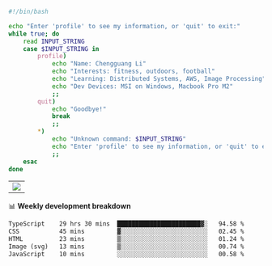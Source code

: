 ```bash
#!/bin/bash

echo "Enter 'profile' to see my information, or 'quit' to exit:"
while true; do
    read INPUT_STRING
    case $INPUT_STRING in
        profile)
            echo "Name: Chengguang Li"
            echo "Interests: fitness, outdoors, football"
            echo "Learning: Distributed Systems, AWS, Image Processing"
            echo "Dev Devices: MSI on Windows, Macbook Pro M2"
            ;;
        quit)
            echo "Goodbye!"
            break
            ;;
        *)
            echo "Unknown command: $INPUT_STRING"
            echo "Enter 'profile' to see my information, or 'quit' to exit:"
            ;;
    esac
done

```

<!--Contribution Graph-->
<table>
  <tr>
    <td>
      <picture>
        <source media="(prefers-color-scheme: light)" srcset="https://github-readme-activity-graph.vercel.app/graph?username=chengguang-li&theme=xcode&bg_color=FF000000&color=000000&hide_border=true" />
        <img src="https://github-readme-activity-graph.vercel.app/graph?username=chengguang-li&theme=xcode&bg_color=FF000000&hide_border=true" />
      </picture>
  </tr>
</table>

📊 **Weekly development breakdown**

<!--START_SECTION:waka-->

```txt
TypeScript    29 hrs 30 mins  ███████████████████████▓░   94.58 %
CSS           45 mins         ▓░░░░░░░░░░░░░░░░░░░░░░░░   02.45 %
HTML          23 mins         ▒░░░░░░░░░░░░░░░░░░░░░░░░   01.24 %
Image (svg)   13 mins         ▒░░░░░░░░░░░░░░░░░░░░░░░░   00.74 %
JavaScript    10 mins         ░░░░░░░░░░░░░░░░░░░░░░░░░   00.58 %
```

<!--END_SECTION:waka-->

